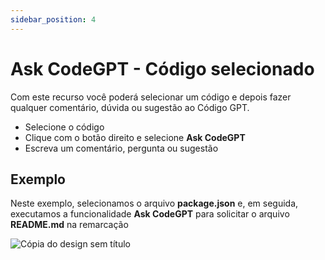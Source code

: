```yaml
---
sidebar_position: 4
---
```


# Ask CodeGPT - Código selecionado

Com este recurso você poderá selecionar um código e depois fazer qualquer comentário, dúvida ou sugestão ao Código GPT.

- Selecione o código
- Clique com o botão direito e selecione **Ask CodeGPT**
- Escreva um comentário, pergunta ou sugestão

## Exemplo
Neste exemplo, selecionamos o arquivo **package.json** e, em seguida, executamos a funcionalidade **Ask CodeGPT** para solicitar o arquivo **README.md** na remarcação

![Cópia do design sem título](https://user-images.githubusercontent.com/6216945/210635881-06636e67-3c18-47ec-8a48-78456bc4058e.gif)








